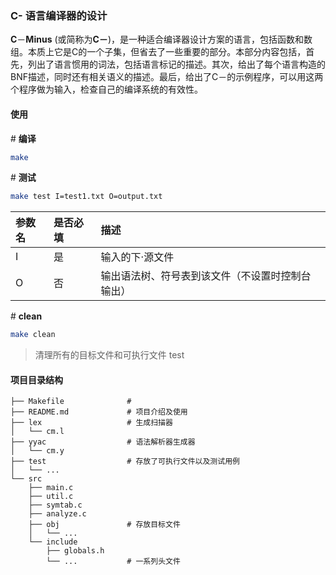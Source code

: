 ### C- 语言编译器的设计

**C**－**Minus** (或简称为**C－**)，是一种适合编译器设计方案的语言，包括函数和数组。本质上它是C的一个子集，但省去了一些重要的部分。本部分内容包括，首先，列出了语言惯用的词法，包括语言标记的描述。其次，给出了每个语言构造的BNF描述，同时还有相关语义的描述。最后，给出了C－的示例程序，可以用这两个程序做为输入，检查自己的编译系统的有效性。

#### 使用

\# **编译**

```bash
make
```

\# **测试**

```bash
make test I=test1.txt O=output.txt
```
| 参数名 | 是否必填 | 描述                   |
| :------- | :------- | :--------------------- |
| I        | 是       | 输入的下·源文件         |
| O        | 否       | 输出语法树、符号表到该文件（不设置时控制台输出） |

\# **clean**

```bash
make clean
```

> 清理所有的目标文件和可执行文件 test



#### 项目目录结构

```
├── Makefile              # 
├── README.md             # 项目介绍及使用
├── lex					  # 生成扫描器
│   └── cm.l
├── yyac				  # 语法解析器生成器
│   └── cm.y
├── test                  # 存放了可执行文件以及测试用例
│   └── ...
└── src
    ├── main.c 
    ├──	util.c
    ├── symtab.c       
    ├── analyze.c  
    ├── obj				  # 存放目标文件
    │   └── ... 
    └── include
        ├── globals.h     
        └── ...           # 一系列头文件
```

